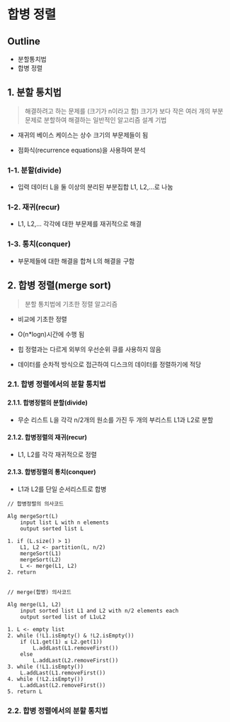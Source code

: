 # 합병 정렬

## Outline
- 분할통치법
- 합병 정렬

## 1. 분할 통치법
> 해결하려고 하는 문제를 (크기가 n이라고 함) 크기가 보다 작은 여러 개의 부분 문제로 분할하여 해결하는 일반적인 알고리즘 설계 기법

- 재귀의 베이스 케이스는 상수 크기의 부문제들이 됨

- 점화식(recurrence equations)을 사용하여 분석

### 1-1. 분할(divide)

- 입력 데이터 L을 둘 이상의 분리된 부분집합 L1, L2,...로 나눔

### 1-2. 재귀(recur)

- L1, L2,... 각각에 대한 부문제를 재귀적으로 해결 

### 1-3. 통치(conquer)

- 부문제들에 대한 해결을 합쳐 L의 해결을 구함

## 2. 합병 정렬(merge sort)
> 분할 통치법에 기초한 정렬 알고리즘

- 비교에 기초한 정렬

- O(n*logn)시간에 수행 됨

- 힙 정렬과는 다르게 외부의 우선순위 큐를 사용하지 않음

- 데이터를 순차적 방식으로 접근하여 디스크의 데이터를 정렬하기에 적당

### 2.1. 합병 정렬에서의 분할 통치법

#### 2.1.1. 합병정렬의 분할(divide)

- 무순 리스트 L을 각각 n/2개의 원소를 가진 두 개의 부리스트 L1과 L2로 분할

#### 2.1.2. 합병정렬의 재귀(recur)

- L1, L2를 각각 재귀적으로 정렬

#### 2.1.3. 합병정렬의 통치(conquer)

- L1과 L2를 단일 순서리스트로 합병

```
// 합병정렬의 의사코드

Alg mergeSort(L)
	input list L with n elements
	output sorted list L

1. if (L.size() > 1)
	L1, L2 <- partition(L, n/2)
	mergeSort(L1)
	mergeSort(L2)
	L <- merge(L1, L2)
2. return


// merge(합병) 의사코드

Alg merge(L1, L2)
	input sorted list L1 and L2 with n/2 elements each
	output sorted list of L1∪L2

1. L <- empty list
2. while (!L1.isEmpty() & !L2.isEmpty())
	if (L1.get(1) ≤ L2.get(1))
		L.addLast(L1.removeFirst())
	else
		L.addLast(L2.removeFirst())
3. while (!L1.isEmpty())
	L.addLast(L1.removeFirst())
4. while (!L2.isEmpty())
	L.addLast(L2.removeFirst())
5. return L

```

### 2.2. 합병 정렬에서의 분할 통치법
